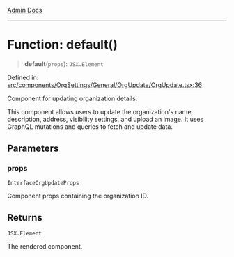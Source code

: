 [Admin Docs](/)

***

# Function: default()

> **default**(`props`): `JSX.Element`

Defined in: [src/components/OrgSettings/General/OrgUpdate/OrgUpdate.tsx:36](https://github.com/PalisadoesFoundation/talawa-admin/blob/main/src/components/OrgSettings/General/OrgUpdate/OrgUpdate.tsx#L36)

Component for updating organization details.

This component allows users to update the organization's name, description, address,
visibility settings, and upload an image. It uses GraphQL mutations and queries to
fetch and update data.

## Parameters

### props

`InterfaceOrgUpdateProps`

Component props containing the organization ID.

## Returns

`JSX.Element`

The rendered component.
